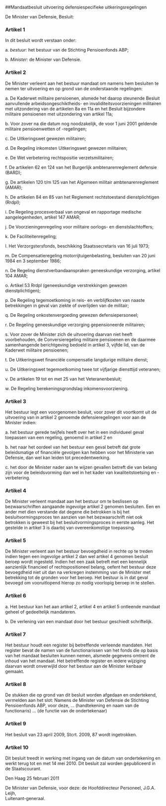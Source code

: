 <meta http-equiv='Content-Type' content='text/html; charset=utf-8' />

##Mandaatbesluit uitvoering defensiespecifieke uitkeringsregelingen

De Minister van Defensie,  Besluit:    

### Artikel  1  

In dit besluit wordt verstaan onder: 

a.  *bestuur:* het bestuur van de Stichting Pensioenfonds ABP;  

b.  *Minister:* de Minister van Defensie.   

### Artikel  2  

De Minister verleent aan het bestuur mandaat om namens hem besluiten te nemen ter uitvoering en op grond van de onderstaande regelingen: 

a.  De Kaderwet militaire pensioenen, alsmede het daarop steunende Besluit aanvullende arbeidsongeschiktheids- en invaliditeitsvoorzieningen militairen met uitzondering van de artikelen 8a en 11a en het Besluit bijzondere militaire pensioenen met uitzondering van artikel 11a;  

b. Voor zover na die datum nog noodzakelijk, de voor 1 juni 2001 geldende militaire pensioenwetten of -regelingen;  

c. De Uitkeringswet gewezen militairen;  

d. De Regeling inkomsten Uitkeringswet gewezen militairen;  

e. De Wet verbetering rechtspositie verzetsmilitairen;  

f. De artikelen 62 en 124 van het Burgerlijk ambtenarenreglement defensie (BARD);  

g. De artikelen 120 t/m 125 van het Algemeen militair ambtenarenreglement (AMAR);  

h. De artikelen 84 en 85 van het Reglement rechtstoestand dienstplichtigen (Rrdpl);  

i. De Regeling procesverbaal van ongeval en rapportage medische aangelegenheden, artikel 147 AMAR;  

j. De Voorzieningenregeling voor militaire oorlogs- en dienstslachtoffers;  

k. De Faciliteitenregeling;  

l. Het Verzorgstersfonds, beschikking Staatssecretaris van 16 juli 1973;  

m. De Compensatieregeling motorrijtuigenbelasting, besluiten van 20 juni 1984 en 3 september 1986;  

n. De Regeling dienstverbandaanspraken geneeskundige verzorging, artikel 104 AMAR;  

o. Artikel 53 Rrdpl (geneeskundige verstrekkingen gewezen dienstplichtigen);  

p. De Regeling tegemoetkoming in reis- en verblijfkosten van naaste betrekkingen in geval van ziekte of overlijden van de militair;  

q. De Regeling onkostenvergoeding gewezen defensiepersoneel;  

r. De Regeling geneeskundige verzorging gepensioneerde militairen;  

s. Voor zover de Minister zich de uitvoering daarvan niet heeft voorbehouden, de Conversieregeling militaire pensioenen en de daarmee samenhangende berichtgeving bedoeld in artikel 3, vijfde lid, van de Kaderwet militaire pensioenen;  

t. De Uitkeringswet financiële compensatie langdurige militaire dienst;  

u. De Uitkeringswet tegemoetkoming twee tot vijfjarige diensttijd veteranen; 

v. De artikelen 19 tot en met 25 van het Veteranenbesluit;  

w. De Regeling berekeningsgrondslag inkomensvoorziening.   

### Artikel  3  

Het bestuur legt een voorgenomen besluit, voor zover dit voortkomt uit de uitvoering van in artikel 2 genoemde defensieregelingen voor aan de Minister indien: 

a. het bestuur gerede twijfels heeft over het in een individueel geval toepassen van een regeling, genoemd in artikel 2 en  

b. het naar het oordeel van het bestuur een geval betreft dat grote beleidsmatige of financiële gevolgen kan hebben voor het Ministerie van Defensie, dan wel kan leiden tot precedentwerking.  

c. het door de Minister nader aan te wijzen gevallen betreft die van belang zijn voor de beleidsvorming dan wel in het kader van kwaliteitstoetsing en -verbetering.   

### Artikel  4  

De Minister verleent mandaat aan het bestuur om te beslissen op bezwaarschriften aangaande ingevolge artikel 2 genomen besluiten. Een en ander met dien verstande dat degene die betrokken is bij het besluitvormingsproces ten aanzien van het bezwaarschrift niet ook betrokken is geweest bij het besluitvormingsproces in eerste aanleg. Het gestelde in artikel 3 is daarbij van overeenkomstige toepassing. 

### Artikel  5  

De Minister verleent aan het bestuur bevoegdheid in rechte op te treden indien tegen een ingevolge artikel 2 dan wel artikel 4 genomen besluit beroep wordt ingesteld. Indien het een zaak betreft met een kennelijk aanzienlijk financieel of rechtspositioneel belang, oefent het bestuur deze bevoegdheid niet uit dan na verkregen instemming van de Minister met betrekking tot de gronden voor het beroep. Het bestuur is in dat geval bevoegd om vooruitlopend hierop zo nodig voorlopig beroep in te stellen. 

### Artikel  6  

a. Het bestuur kan het aan artikel 2, artikel 4 en artikel 5 ontleende mandaat geheel of gedeeltelijk mandateren.  

b. De verlening van een mandaat door het bestuur geschiedt schriftelijk.   

### Artikel  7  

Het bestuur houdt een register bij betreffende verleende mandaten. Het register bevat de namen van de functionarissen van het fonds die op basis van het mandaat besluiten kunnen nemen, alsmede gegevens omtrent de inhoud van het mandaat. Het betreffende register en iedere wijziging daarvan wordt onverwijld door het bestuur aan de Minister kenbaar gemaakt. 

### Artikel  8  

De stukken die op grond van dit besluit worden afgedaan en ondertekend, vermelden aan het slot: Namens de Minister van Defensie de Stichting Pensioenfonds ABP, voor deze, ... (handtekening en naam van de functionaris) ... (de functie van de ondertekenaar) 

### Artikel  9  

Het besluit van 23 april 2009, Stcrt. 2009, 87 wordt ingetrokken. 

### Artikel  10  

Dit besluit treedt in werking met ingang van de datum van ondertekening en werkt terug tot en met 14 mei 2010. 
Dit besluit zal worden gepubliceerd in de Staatscourant.   

Den Haag 
25 februari 2011   

De 
Minister van Defensie, voor deze: 
de Hoofddirecteur Personeel, 
J.G.A. Leijh,  
Luitenant-generaal.    
